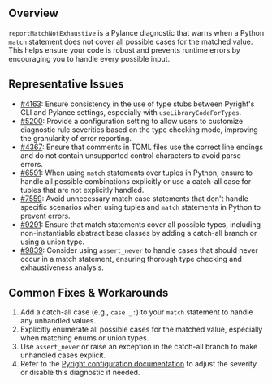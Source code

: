 ## Overview

`reportMatchNotExhaustive` is a Pylance diagnostic that warns when a Python `match` statement does not cover all possible cases for the matched value. This helps ensure your code is robust and prevents runtime errors by encouraging you to handle every possible input.

## Representative Issues

-   [#4163](https://github.com/microsoft/pylance-release/issues/4163): Ensure consistency in the use of type stubs between Pyright's CLI and Pylance settings, especially with `useLibraryCodeForTypes`.
-   [#5200](https://github.com/microsoft/pylance-release/issues/5200): Provide a configuration setting to allow users to customize diagnostic rule severities based on the type checking mode, improving the granularity of error reporting.
-   [#4367](https://github.com/microsoft/pyright/issues/4367): Ensure that comments in TOML files use the correct line endings and do not contain unsupported control characters to avoid parse errors.
-   [#6591](https://github.com/microsoft/pyright/issues/6591): When using `match` statements over tuples in Python, ensure to handle all possible combinations explicitly or use a catch-all case for tuples that are not explicitly handled.
-   [#7559](https://github.com/microsoft/pyright/issues/7559): Avoid unnecessary match case statements that don't handle specific scenarios when using tuples and `match` statements in Python to prevent errors.
-   [#9291](https://github.com/microsoft/pyright/issues/9291): Ensure that match statements cover all possible types, including non-instantiable abstract base classes by adding a catch-all branch or using a union type.
-   [#9839](https://github.com/microsoft/pyright/issues/9839): Consider using `assert_never` to handle cases that should never occur in a match statement, ensuring thorough type checking and exhaustiveness analysis.

## Common Fixes & Workarounds

1. Add a catch-all case (e.g., `case _:`) to your `match` statement to handle any unhandled values.
2. Explicitly enumerate all possible cases for the matched value, especially when matching enums or union types.
3. Use `assert_never` or raise an exception in the catch-all branch to make unhandled cases explicit.
4. Refer to the [Pyright configuration documentation](https://github.com/microsoft/pyright/blob/main/docs/configuration.md#reportMatchNotExhaustive) to adjust the severity or disable this diagnostic if needed.
